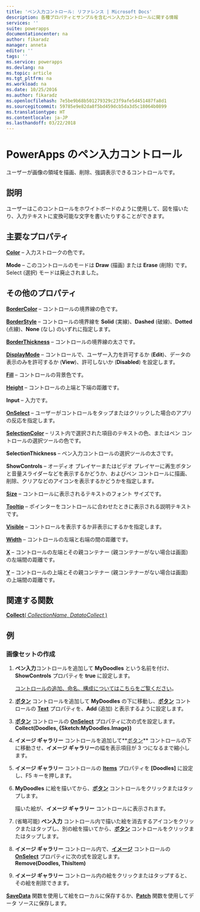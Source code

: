 ```yaml
---
title: 'ペン入力コントロール: リファレンス | Microsoft Docs'
description: 各種プロパティとサンプルを含むペン入力コントロールに関する情報
services: ''
suite: powerapps
documentationcenter: na
author: fikaradz
manager: anneta
editor: ''
tags: ''
ms.service: powerapps
ms.devlang: na
ms.topic: article
ms.tgt_pltfrm: na
ms.workload: na
ms.date: 10/25/2016
ms.author: fikaradz
ms.openlocfilehash: 7e5be9b68b501279329c23f9afe5d451487fa8d1
ms.sourcegitcommit: 59785e9e82da8f5bd459dcb5da3d5c18064b0899
ms.translationtype: HT
ms.contentlocale: ja-JP
ms.lasthandoff: 03/22/2018
---
```

# <a name="pen-input-control-in-powerapps"></a>PowerApps のペン入力コントロール
ユーザーが画像の領域を描画、削除、強調表示できるコントロールです。

## <a name="description"></a>説明
ユーザーはこのコントロールをホワイトボードのように使用して、図を描いたり、入力テキストに変換可能な文字を書いたりすることができます。

## <a name="key-properties"></a>主要なプロパティ
**[Color](properties-color-border.md)** – 入力ストロークの色です。

**Mode** – このコントロールのモードは **Draw** (描画) または **Erase** (削除) です。  Select (選択) モードは廃止されました。

## <a name="additional-properties"></a>その他のプロパティ
**[BorderColor](properties-color-border.md)** – コントロールの境界線の色です。

**[BorderStyle](properties-color-border.md)** – コントロールの境界線を **Solid** (実線)、**Dashed** (破線)、**Dotted** (点線)、**None** (なし) のいずれに指定します。

**[BorderThickness](properties-color-border.md)** – コントロールの境界線の太さです。

**[DisplayMode](properties-core.md)** – コントロールで、ユーザー入力を許可するか (**Edit**)、データの表示のみを許可するか (**View**)、許可しないか (**Disabled**) を設定します。

**[Fill](properties-color-border.md)** – コントロールの背景色です。

**[Height](properties-size-location.md)** – コントロールの上端と下端の距離です。

**Input** – 入力です。

**[OnSelect](properties-core.md)** – ユーザーがコントロールをタップまたはクリックした場合のアプリの反応を指定します。

**[SelectionColor](properties-color-border.md)** – リスト内で選択された項目のテキストの色、またはペン コントロールの選択ツールの色です。

**SelectionThickness** – ペン入力コントロールの選択ツールの太さです。

**ShowControls** – オーディオ プレイヤーまたはビデオ プレイヤーに再生ボタンと音量スライダーなどを表示するかどうか、およびペン コントロールに描画、削除、クリアなどのアイコンを表示するかどうかを指定します。

**[Size](properties-text.md)** – コントロールに表示されるテキストのフォント サイズです。

**[Tooltip](properties-core.md)** – ポインターをコントロールに合わせたときに表示される説明テキストです。

**[Visible](properties-core.md)** – コントロールを表示するか非表示にするかを指定します。

**[Width](properties-size-location.md)** – コントロールの左端と右端の間の距離です。

**[X](properties-size-location.md)** – コントロールの左端とその親コンテナー (親コンテナーがない場合は画面) の左端間の距離です。

**[Y](properties-size-location.md)** – コントロールの上端とその親コンテナー (親コンテナーがない場合は画面) の上端間の距離です。

## <a name="related-functions"></a>関連する関数
[**Collect**( *CollectionName*, *DatatoCollect* )](../functions/function-clear-collect-clearcollect.md)

## <a name="example"></a>例
### <a name="create-a-set-of-images"></a>画像セットの作成
1. **ペン入力**コントロールを追加して **MyDoodles** という名前を付け、**ShowControls** プロパティを **true** に設定します。
   
    [コントロールの追加、命名、構成についてはこちらをご覧ください](../add-configure-controls.md)。
2. **[ボタン](control-button.md)** コントロールを追加して **MyDoodles** の下に移動し、**[ボタン](control-button.md)** コントロールの **[Text](properties-core.md)** プロパティを、**Add** (追加) と表示するように設定します。
3. **[ボタン](control-button.md)** コントロールの **[OnSelect](properties-core.md)** プロパティに次の式を設定します。<br>
   **Collect(Doodles, {Sketch:MyDoodles.Image})**
4. **イメージ ギャラリー** コントロールを追加して**[ボタン](control-button.md)** コントロールの下に移動させ、**イメージ ギャラリー**の幅を表示項目が 3 つになるまで縮小します。
5. **イメージ ギャラリー** コントロールの **[Items](properties-core.md)** プロパティを **[Doodles]** に設定し、F5 キーを押します。
6. **MyDoodles** に絵を描いてから、**[ボタン](control-button.md)** コントロールをクリックまたはタップします。
   
    描いた絵が、**イメージ ギャラリー** コントロールに表示されます。
7. (省略可能) **ペン入力** コントロール内で描いた絵を消去するアイコンをクリックまたはタップし、別の絵を描いてから、**[ボタン](control-button.md)** コントロールをクリックまたはタップします。
8. **イメージ ギャラリー** コントロール内で、**[イメージ](control-image.md)** コントロールの  **[OnSelect](properties-core.md)** プロパティに次の式を設定します。<br>
   **Remove(Doodles, ThisItem)**
9. **イメージ ギャラリー** コントロール内の絵をクリックまたはタップすると、その絵を削除できます。

**[SaveData](../functions/function-savedata-loaddata.md)** 関数を使用して絵をローカルに保存するか、**[Patch](../functions/function-patch.md)** 関数を使用してデータ ソースに保存します。

